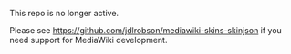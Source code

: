 This repo is no longer active.

Please see https://github.com/jdlrobson/mediawiki-skins-skinjson if you need support for MediaWiki development.
